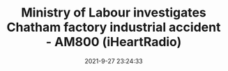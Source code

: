 ---
"title": "Ministry of Labour investigates Chatham factory industrial accident - AM800 (iHeartRadio)"
"date": "2021-9-27 23:24:33"
"feed_name": "GOOGLENEWSINDUSTRIAL"
"feed_website": "https://news.google.com/search?q=industrial%2Bincident&hl=en-US&gl=US&ceid=US:en"
"feed_rss": "https://news.google.com/rss/search?q=industrial%2Bincident&hl=en-US&gl=US&ceid=US:en"
"link": "https://www.iheartradio.ca/am800/news/ministry-of-labour-investigates-chatham-factory-industrial-accident-1.16164009"
"source": "{'href': 'https://www.iheartradio.ca', 'title': 'AM800 (iHeartRadio)'}"
"file": "_posts/2021-1-1-a7ed42b4f450d2bf6f49d970e30e8b664115d064.md"
"accident": "1"
"drilling": "0"
"dead": "0"
"injured": "0"
"arrested": "0"
"place": "unknown place"
"where": "unknown site"
"causes": "unknown"
"place_uri": "unknown place"
---